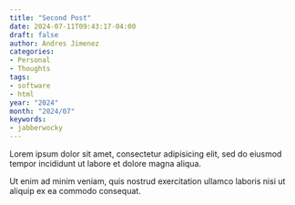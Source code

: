 ```yaml
---
title: "Second Post"
date: 2024-07-11T09:43:17-04:00
draft: false
author: Andres Jimenez
categories:
- Personal
- Thoughts
tags:
- software
- html
year: "2024"
month: "2024/07"
keywords:
- jabberwocky
---
```

Lorem ipsum dolor sit amet, consectetur adipisicing elit, sed do eiusmod
tempor incididunt ut labore et dolore magna aliqua.

<!--more-->

Ut enim ad minim veniam, quis nostrud exercitation ullamco laboris nisi ut
aliquip ex ea commodo consequat.
